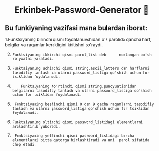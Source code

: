 <h1 align=center><b>Erkinbek-Password-Generator 🔑</b></h1>
<h2>Bu funkiyaning vazifasi mana bulardan iborat: </h2>
    1.Funktsiyaning birinchi qismi foydalanuvchidan o'z         parolida    qancha harf, belgilar va raqamlar kerakligini kiritishni so'raydi.

2.     Funktsiyaning ikkinchi qismi parol_list deb      nomlangan bo'sh ro'yxatni yaratadi.

3.     Funktsiyaning uchinchi qismi string.ascii_letters dan harflarni tasodifiy tanlash va ularni password_listiga qo'shish uchun for tsiklidan foydalanadi.

4.         Funktsiyaning to'rtinchi qismi string.puncyuationidan belgilarni tasodifiy tanlash va ularni password_listiga qo'shish uchun for tsiklidan foydalanadi.

5.      Funktsiyaning beshinchi qismi 0 dan 9 gacha raqamlarni tasodifiy tanlash va ularni password_listiga qo'shish uchun for tsiklidan foydalanadi.

6.     Funktsiyaning oltinchi qismi password_listidagi elementlarni aralashtirib yuboradi.

7.      Funktsiyaning yettinchi qismi password_listidagi barcha elementlarni bitta qatorga birlashtiradi va uni  parol sifatida chop etadi.